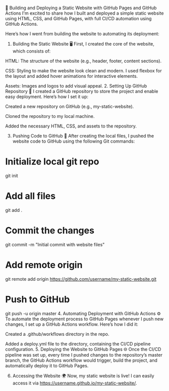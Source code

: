 🚀 Building and Deploying a Static Website with GitHub Pages and GitHub Actions
I'm excited to share how I built and deployed a simple static website using HTML, CSS, and GitHub Pages, with full CI/CD automation using GitHub Actions.

Here’s how I went from building the website to automating its deployment:

1. Building the Static Website 🖥️
First, I created the core of the website, which consists of:

HTML: The structure of the website (e.g., header, footer, content sections).

CSS: Styling to make the website look clean and modern. I used flexbox for the layout and added hover animations for interactive elements.

Assets: Images and logos to add visual appeal.
2. Setting Up GitHub Repository 📂
I created a GitHub repository to store the project and enable easy deployment. Here’s how I set it up:

Created a new repository on GitHub (e.g., my-static-website).

Cloned the repository to my local machine.

Added the necessary HTML, CSS, and assets to the repository.

3. Pushing Code to GitHub 🚀
After creating the local files, I pushed the website code to GitHub using the following Git commands:
# Initialize local git repo
git init

# Add all files
git add .

# Commit the changes
git commit -m "Initial commit with website files"

# Add remote origin
git remote add origin https://github.com/username/my-static-website.git

# Push to GitHub
git push -u origin master
4. Automating Deployment with GitHub Actions ⚙️
To automate the deployment process to GitHub Pages whenever I push new changes, I set up a GitHub Actions workflow. Here’s how I did it:

Created a .github/workflows directory in the repo.

Added a deploy.yml file to the directory, containing the CI/CD pipeline configuration.
5. Deploying the Website to GitHub Pages 🌐
Once the CI/CD pipeline was set up, every time I pushed changes to the repository’s master branch, the GitHub Actions workflow would trigger, build the project, and automatically deploy it to GitHub Pages.

6. Accessing the Website 🌍
Now, my static website is live! I can easily access it via https://username.github.io/my-static-website/.

